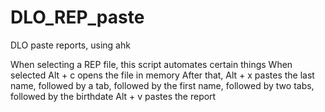 # DLO_REP_paste
DLO paste reports, using ahk


When selecting a REP file, this script automates certain things
When selected Alt + c opens the file in memory
After that, Alt + x pastes the last name, followed by a tab, followed by the first name, followed by two tabs, followed by the birthdate
Alt + v pastes the report
